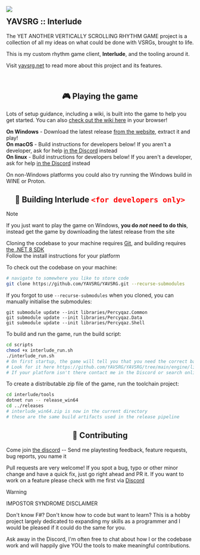 <img src="https://user-images.githubusercontent.com/21290233/165412641-5f857e96-901b-48dc-867e-e509ca123a3b.png" align="left">
  
## YAVSRG :: Interlude
The YET ANOTHER VERTICALLY SCROLLING RHYTHM GAME project is a collection of all my ideas on what could be done with VSRGs, brought to life.

This is my custom rhythm game client, **Interlude**, and the tooling around it.

Visit [yavsrg.net](https://www.yavsrg.net) to read more about this project and its features.

<br/>

<h2 align="center">🎮 Playing the game</h2>

Lots of setup guidance, including a wiki, is built into the game to help you get started. You can also [check out the wiki here](https://www.yavsrg.net/interlude/wiki) in your browser!

**On Windows** - Download the latest release [from the website](https://www.yavsrg.net), extract it and play!  
**On macOS** - Build instructions for developers below! If you aren't a developer, ask for help [in the Discord](https://discord.gg/tA22tWR) instead  
**On linux** - Build instructions for developers below! If you aren't a developer, ask for help [in the Discord](https://discord.gg/tA22tWR) instead  

On non-Windows platforms you could also try running the Windows build in WINE or Proton.

<h2 align="center">🧱 Building Interlude <code style="color: red; font-size: 20px">&lt;for developers only&gt;</code></h2>

> [!Note]
>
> If you just want to play the game on Windows, **you do *not* need to do this**, instead get the game by downloading the latest release from the site

Cloning the codebase to your machine requires [Git](https://git-scm.com/downloads), and building requires [the .NET 8 SDK](https://dotnet.microsoft.com/en-us/download/dotnet/8.0)  
Follow the install instructions for your platform

To check out the codebase on your machine:
```bash
# navigate to somewhere you like to store code
git clone https://github.com/YAVSRG/YAVSRG.git --recurse-submodules
```
If you forgot to use `--recurse-submodules` when you cloned, you can manually initialise the submodules:
```
git submodule update --init libraries/Percyqaz.Common
git submodule update --init libraries/Percyqaz.Data
git submodule update --init libraries/Percyqaz.Shell
```

To build and run the game, run the build script:
```bash
cd scripts
chmod +x interlude_run.sh
./interlude_run.sh
# On first startup, the game will tell you that you need the correct bass.dll/dynlib/so for your platform placed in ./src/bin/Debug/net8.0
# Look for it here https://github.com/YAVSRG/YAVSRG/tree/main/engine/lib
# If your platform isn't there contact me in the Discord or search online for it
```

To create a distributable zip file of the game, run the toolchain project:
```bash
cd interlude/tools
dotnet run -- release_win64
cd ../releases
# interlude_win64.zip is now in the current directory
# these are the same build artifacts used in the release pipeline
```

<h2 align="center">🤝 Contributing</h2>

Come join [the discord](https://discord.gg/tA22tWR) -- Send me playtesting feedback, feature requests, bug reports, you name it

Pull requests are very welcome!
If you spot a bug, typo or other minor change and have a quick fix, just go right ahead and PR it.
If you want to work on a feature please check with me first via [Discord](https://discord.gg/tA22tWR)

> [!Warning]
>
> IMPOSTOR SYNDROME DISCLAIMER
>
> Don't know F#? Don't know how to code but want to learn? This is a hobby project largely dedicated to expanding my skills as a programmer and I would be pleased if it could do the same for you.
>
> Ask away in the Discord, I'm often free to chat about how I or the codebase work and will happily give YOU the tools to make meaningful contributions.
